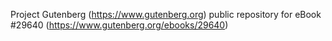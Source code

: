 Project Gutenberg (https://www.gutenberg.org) public repository for eBook #29640 (https://www.gutenberg.org/ebooks/29640)
